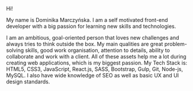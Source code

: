 Hi! 

My name is Dominika Marczyńska. I am a self motivated front-end developer with a big passion for learning new skills and technologies. 

I am an ambitious, goal-oriented person that loves new challenges and always tries to think outside the box. My main qualities are great problem-solving skills, good work organisation, attention to details, ability to collaborate and work with a client. All of these assets help me a lot during creating web applications, which is my biggest passion. My Tech Stack is: HTML5, CSS3, JavaScript, React.js, SASS, Bootstrap, Gulp, Git, Node-js, MySQL. I also have wide knowledge of SEO as well as basic UX and UI design standards.


<!-- 
Here are some ideas to get you started:

- 🔭 I’m currently working on ...
- 🌱 I’m currently learning ...
- 👯 I’m looking to collaborate on ...
- 🤔 I’m looking for help with ...
- 💬 Ask me about ...
- 📫 How to reach me: ...
- 😄 Pronouns: ...
- ⚡ Fun fact: ...
--> 
